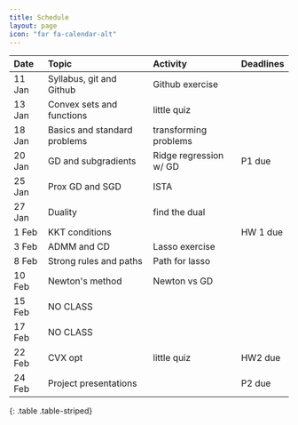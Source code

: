 ```yaml
---
title: Schedule
layout: page
icon: "far fa-calendar-alt"
---
```


|Date      |Topic    |Activity |Deadlines |
|:---------|:-----------|:------------|:-------------|
|11 Jan  | Syllabus, git and Github |  Github exercise | 
|13 Jan | Convex sets and functions | little quiz |
|18 Jan | Basics and standard problems | transforming problems |
|20 Jan | GD and subgradients | Ridge regression w/ GD | P1 due |
|25 Jan | Prox GD and SGD | ISTA |
|27 Jan | Duality | find the dual |
|1 Feb | KKT conditions |      | HW 1 due |
|3 Feb | ADMM and CD | Lasso exercise |
|8 Feb | Strong rules and paths | Path for lasso |
|10 Feb | Newton's method | Newton vs GD |
|15 Feb | NO CLASS |
|17 Feb | NO CLASS |
|22 Feb | CVX opt | little quiz | HW2 due |
|24 Feb | Project presentations |  | P2 due |

{: .table .table-striped}
